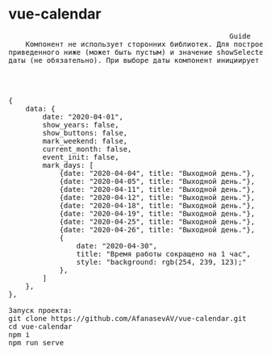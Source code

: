# vue-calendar

<pre>                                                    Guide
    Компонент не использует сторонних библиотек. Для построения календаря принимает два пропса: объект data по типу
приведенного ниже (может быть пустым) и значение showSelected типа boolean отвечающее за отображение подсветки выбранной
даты (не обязательно). При выборе даты компонент инициирует событие DateSelected и вместе с ним возвращает выбранную дату.

<calendar v-bind:data="data" v-bind:showSelected="true" @DateSelected="setDate"/>
<calendar :data="{}"/>

{
    data: {
        date: "2020-04-01",
        show_years: false,
        show_buttons: false,
        mark_weekend: false,
        current_month: false,
        event_init: false,
        mark_days: [
            {date: "2020-04-04", title: "Выходной день."},
            {date: "2020-04-05", title: "Выходной день."},
            {date: "2020-04-11", title: "Выходной день."},
            {date: "2020-04-12", title: "Выходной день."},
            {date: "2020-04-18", title: "Выходной день."},
            {date: "2020-04-19", title: "Выходной день."},
            {date: "2020-04-25", title: "Выходной день."},
            {date: "2020-04-26", title: "Выходной день."},
            {
                date: "2020-04-30",
                title: "Время работы сокращено на 1 час",
                style: "background: rgb(254, 239, 123);"
            },
        ]
    },
},

Запуск проекта:
git clone https://github.com/AfanasevAV/vue-calendar.git
cd vue-calendar
npm i
npm run serve
</pre>